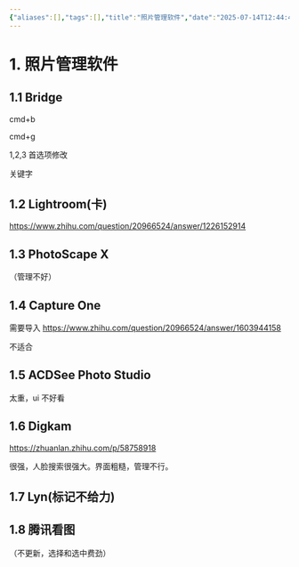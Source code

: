 ```yaml
---
{"aliases":[],"tags":[],"title":"照片管理软件","date":"2025-07-14T12:44:40+08:00","date_modify":"2025-08-10T13:55:05+08:00","dg-publish":true,"permalink":"/Publish/04_整理计划/照片管理软件/","dgPassFrontmatter":true,"created":"2025-07-14T12:44:40+08:00","updated":"2025-08-10T13:55:05+08:00"}
---
```



# 1. 照片管理软件

## 1.1 Bridge

cmd+b

cmd+g

1,2,3 首选项修改

关键字

## 1.2 Lightroom(卡)

<https://www.zhihu.com/question/20966524/answer/1226152914>

## 1.3 PhotoScape X

（管理不好）

## 1.4 Capture One

需要导入 <https://www.zhihu.com/question/20966524/answer/1603944158>

不适合

## 1.5 ACDSee Photo Studio

太重，ui 不好看

## 1.6 Digkam

<https://zhuanlan.zhihu.com/p/58758918>

很强，人脸搜索很强大。界面粗糙，管理不行。

## 1.7 Lyn(标记不给力)

## 1.8 腾讯看图

（不更新，选择和选中费劲）
